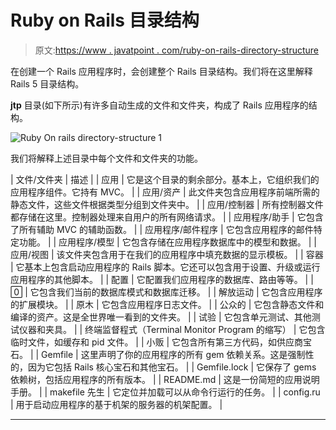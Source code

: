 # Ruby on Rails 目录结构

> 原文:[https://www . javatpoint . com/ruby-on-rails-directory-structure](https://www.javatpoint.com/ruby-on-rails-directory-structure)

在创建一个 Rails 应用程序时，会创建整个 Rails 目录结构。我们将在这里解释 Rails 5 目录结构。

**jtp** 目录(如下所示)有许多自动生成的文件和文件夹，构成了 Rails 应用程序的结构。

![Ruby On rails directory-structure 1](../Images/d8ff17759415bdb5cbce8969b8c560f9.png)

我们将解释上述目录中每个文件和文件夹的功能。

| 文件/文件夹 | 描述 |
| 应用 | 它是这个目录的剩余部分。基本上，它组织我们的应用程序组件。它持有 MVC。 |
| 应用/资产 | 此文件夹包含应用程序前端所需的静态文件，这些文件根据类型分组到文件夹中。 |
| 应用/控制器 | 所有控制器文件都存储在这里。控制器处理来自用户的所有网络请求。 |
| 应用程序/助手 | 它包含了所有辅助 MVC 的辅助函数。 |
| 应用程序/邮件程序 | 它包含应用程序的邮件特定功能。 |
| 应用程序/模型 | 它包含存储在应用程序数据库中的模型和数据。 |
| 应用/视图 | 该文件夹包含用于在我们的应用程序中填充数据的显示模板。 |
| 容器 | 它基本上包含启动应用程序的 Rails 脚本。它还可以包含用于设置、升级或运行应用程序的其他脚本。 |
| 配置 | 它配置我们应用程序的数据库、路由等等。 |
|  | 它包含我们当前的数据库模式和数据库迁移。 |
| 解放运动 | 它包含应用程序的扩展模块。 |
| 原木 | 它包含应用程序日志文件。 |
| 公众的 | 它包含静态文件和编译的资产。这是全世界唯一看到的文件夹。 |
| 试验 | 它包含单元测试、其他测试仪器和夹具。 |
| 终端监督程式（Terminal Monitor Program 的缩写） | 它包含临时文件，如缓存和 pid 文件。 |
| 小贩 | 它包含所有第三方代码，如供应商宝石。 |
| Gemfile | 这里声明了你的应用程序的所有 gem 依赖关系。这是强制性的，因为它包括 Rails 核心宝石和其他宝石。 |
| Gemfile.lock | 它保存了 gems 依赖树，包括应用程序的所有版本。 |
| README.md | 这是一份简短的应用说明手册。 |
| makefile 先生 | 它定位并加载可以从命令行运行的任务。 |
| config.ru | 用于启动应用程序的基于机架的服务器的机架配置。 |

* * *
